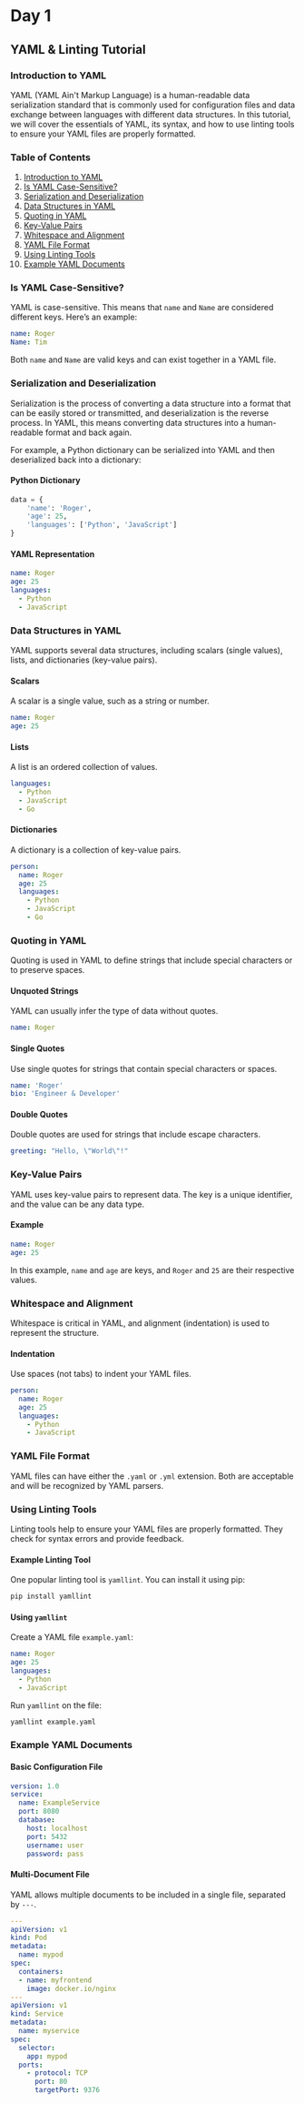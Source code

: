 # Day 1

## YAML & Linting Tutorial

### Introduction to YAML

YAML (YAML Ain't Markup Language) is a human-readable data serialization standard that is commonly used for configuration files and data exchange between languages with different data structures. In this tutorial, we will cover the essentials of YAML, its syntax, and how to use linting tools to ensure your YAML files are properly formatted.

### Table of Contents
1. [Introduction to YAML](#introduction-to-yaml)
2. [Is YAML Case-Sensitive?](#is-yaml-case-sensitive)
3. [Serialization and Deserialization](#serialization-and-deserialization)
4. [Data Structures in YAML](#data-structures-in-yaml)
5. [Quoting in YAML](#quoting-in-yaml)
6. [Key-Value Pairs](#key-value-pairs)
7. [Whitespace and Alignment](#whitespace-and-alignment)
8. [YAML File Format](#yaml-file-format)
9. [Using Linting Tools](#using-linting-tools)
10. [Example YAML Documents](#example-yaml-documents)

### Is YAML Case-Sensitive?

YAML is case-sensitive. This means that `name` and `Name` are considered different keys. Here’s an example:

```yaml
name: Roger
Name: Tim
```

Both `name` and `Name` are valid keys and can exist together in a YAML file.

### Serialization and Deserialization

Serialization is the process of converting a data structure into a format that can be easily stored or transmitted, and deserialization is the reverse process. In YAML, this means converting data structures into a human-readable format and back again.

For example, a Python dictionary can be serialized into YAML and then deserialized back into a dictionary:

#### Python Dictionary
```python
data = {
    'name': 'Roger',
    'age': 25,
    'languages': ['Python', 'JavaScript']
}
```

#### YAML Representation
```yaml
name: Roger
age: 25
languages:
  - Python
  - JavaScript
```

### Data Structures in YAML

YAML supports several data structures, including scalars (single values), lists, and dictionaries (key-value pairs).

#### Scalars
A scalar is a single value, such as a string or number.

```yaml
name: Roger
age: 25
```

#### Lists
A list is an ordered collection of values.

```yaml
languages:
  - Python
  - JavaScript
  - Go
```

#### Dictionaries
A dictionary is a collection of key-value pairs.

```yaml
person:
  name: Roger
  age: 25
  languages:
    - Python
    - JavaScript
    - Go
```

### Quoting in YAML

Quoting is used in YAML to define strings that include special characters or to preserve spaces.

#### Unquoted Strings
YAML can usually infer the type of data without quotes.

```yaml
name: Roger
```

#### Single Quotes
Use single quotes for strings that contain special characters or spaces.

```yaml
name: 'Roger'
bio: 'Engineer & Developer'
```

#### Double Quotes
Double quotes are used for strings that include escape characters.

```yaml
greeting: "Hello, \"World\"!"
```

### Key-Value Pairs

YAML uses key-value pairs to represent data. The key is a unique identifier, and the value can be any data type.

#### Example
```yaml
name: Roger
age: 25
```

In this example, `name` and `age` are keys, and `Roger` and `25` are their respective values.

### Whitespace and Alignment

Whitespace is critical in YAML, and alignment (indentation) is used to represent the structure.

#### Indentation
Use spaces (not tabs) to indent your YAML files.

```yaml
person:
  name: Roger
  age: 25
  languages:
    - Python
    - JavaScript
```

### YAML File Format

YAML files can have either the `.yaml` or `.yml` extension. Both are acceptable and will be recognized by YAML parsers.

### Using Linting Tools

Linting tools help to ensure your YAML files are properly formatted. They check for syntax errors and provide feedback.

#### Example Linting Tool
One popular linting tool is `yamllint`. You can install it using pip:

```bash
pip install yamllint
```

#### Using `yamllint`
Create a YAML file `example.yaml`:

```yaml
name: Roger
age: 25
languages:
  - Python
  - JavaScript
```

Run `yamllint` on the file:

```bash
yamllint example.yaml
```

### Example YAML Documents

#### Basic Configuration File
```yaml
version: 1.0
service:
  name: ExampleService
  port: 8080
  database:
    host: localhost
    port: 5432
    username: user
    password: pass
```

#### Multi-Document File
YAML allows multiple documents to be included in a single file, separated by `---`.

```yaml
---
apiVersion: v1
kind: Pod
metadata:
  name: mypod
spec:
  containers:
  - name: myfrontend
    image: docker.io/nginx
---
apiVersion: v1
kind: Service
metadata:
  name: myservice
spec:
  selector:
    app: mypod
  ports:
    - protocol: TCP
      port: 80
      targetPort: 9376
```

